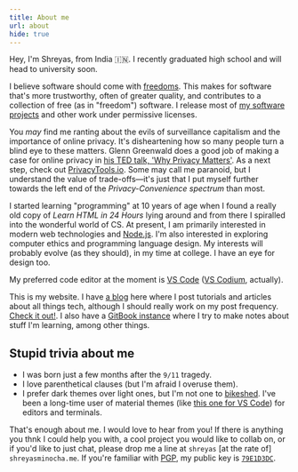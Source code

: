 ```yaml
---
title: About me
url: about
hide: true
---
```


Hey, I'm Shreyas, from India 🇮🇳. I recently graduated high school and will head to university soon.

I believe software should come with [freedoms](//www.gnu.org/philosophy/free-sw.html). This makes for software that's more trustworthy, often of greater quality, and contributes to a collection of free (as in "freedom") software. I release most of [my software projects](//github.com/shreyasminocha) and other work under permissive licenses.

You _may_  find me ranting about the evils of surveillance capitalism and the importance of online privacy. It's disheartening how so many people turn a blind eye to these matters. Glenn Greenwald does a good job of making a case for online privacy in [his TED talk, 'Why Privacy Matters'](//www.ted.com/talks/glenn_greenwald_why_privacy_matters). As a next step, check out [PrivacyTools.io](//privacytools.io). Some may call me paranoid, but I understand the value of trade-offs—it's just that I put myself further towards the left end of the _Privacy-Convenience spectrum_ than most.

I started learning "programming" at 10 years of age when I found a really old copy of _Learn HTML in 24 Hours_ lying around and from there I spiralled into the wonderful world of CS. At present, I am primarily interested in modern web technologies and [Node.js](//nodejs.org/en). I'm also interested in exploring computer ethics and programming language design. My interests will probably evolve (as they should), in my time at college. I have an eye for design too.

My preferred code editor at the moment is [VS&nbsp;Code](//code.visualstudio.com) ([VS&nbsp;Codium](//github.com/VSCodium/vscodium), actually).

This is my website. I have [a blog](/blog) here where I post tutorials and articles about all things tech, although I should really work on my post frequency. [Check it out!](/blog). I also have a [GitBook instance](//wiki.shreyasminocha.me) where I try to make notes about stuff I'm learning, among other things.

## Stupid trivia about me

- I was born just a few months after the `9/11` tragedy.
- I love parenthetical clauses (but I'm afraid I overuse them).
- I prefer dark themes over light ones, but I'm not one to [bikeshed](//en.wiktionary.org/wiki/bikeshedding). I've been a long-time user of material themes (like [this one for VS&nbsp;Code](//material-theme.site)) for editors and terminals.

That's enough about me. I would love to hear from you! If there is anything you thnk I could help you with, a cool project you would like to collab on, or if you'd like to just chat, please drop me a line at `shreyas` [at the rate of] `shreyasminocha.me`. If you're familiar with [PGP](//emailselfdefense.fsf.org/en), my public key is [`79E1D3DC`](/pgp/@shreyasminocha.me.pub).
